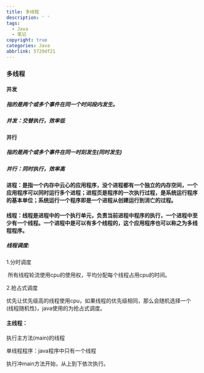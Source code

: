 ```yaml
---
title: 多线程
description: ' '
tags:
  - Java
  - 笔记
copyright: true
categories: Java
abbrlink: 5729df21
---
```


### 多线程

#### 并发

##### 指的是两个或多个事件在同一个时间段内发生。

##### 并发：交替执行，效率低

#### 并行

##### 指的是两个或多个事件在同一时刻发生(同时发生)

##### 并行：同时执行，效率高

#### 进程：是指一个内存中云心的应用程序，没个进程都有一个独立的内存空间，一个应用程序可以同时运行多个进程；进程页是程序的一次执行过程，是系统运行程序的基本单位；系统运行一个程序即是一个进程从创建运行到消亡的过程。

#### 线程：线程是进程中的一个执行单元，负责当前进程中程序的执行，一个进程中至少有一个线程。一个进程中是可以有多个线程的，这个应用程序也可以称之为多线程程序。



##### 线程调度:

1.分时调度 

​	所有线程轮流使用cpu的使用权，平均分配每个线程占用cpu的时间。

2.抢占式调度

​	优先让优先级高的线程使用cpu，如果线程的优先级相同，那么会随机选择一个(线程随机性)，java使用的为抢占式调度。

#### 主线程：

执行主方法(main)的线程

单线程程序：java程序中只有一个线程

执行冲main方法开始，从上到下依次执行。
